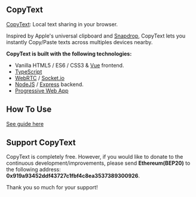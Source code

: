 ## CopyText

[CopyText](https://copytext.net): Local text sharing in your browser. 

Inspired by Apple's universal clipboard and [Snapdrop](https://snapdrop.net), CopyText lets you 
instantly Copy/Paste texts across multiples devices nearby.

**CopyText is built with the following technologies:**

- Vanilla HTML5 / ES6 / CSS3 & [Vue](https://vuejs.org/) frontend.
- [TypeScript](https://www.typescriptlang.org/)
- [WebRTC](http://webrtc.org/) / [Socket.io](https://socket.io)
- [NodeJS](https://nodejs.org/en/) / [Express](https://expressjs.com/) backend.
- [Progressive Web App](https://wikipedia.org/wiki/Progressive_Web_App)

## How To Use

[See guide here](https://github.com/thatshycoder/CopyText/blob/master/guide.md)

## Support CopyText

CopyText is completely free. However, if you would like to donate to the continuous development/improvements, please send **Ethereum(BEP20)** to the following address: **0x919a93452ddf43727c1fbf4c8ea3537389300926**.


Thank you so much for your support!